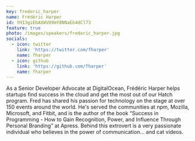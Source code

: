 ```yaml
---
key: frederic_harper
name: Frédéric Harper
id: YH13giEbAXWVO9mY8NNaEb4dCl73
feature: true
photo: /images/speakers/frederic_harper.jpg
socials:
  - icon: twitter
    link: 'https://twitter.com/fharper'
    name: fharper
  - icon: github
    link: 'https://github.com/fharper'
    name: fharper
---
```

As a Senior Developer Advocate at DigitalOcean, Frédéric Harper helps startups find success in the cloud and get the most out of our Hatch program. Fred has shared his passion for technology on the stage at over 150 events around the world. He's served the communities at npm, Mozilla, Microsoft, and Fitbit, and is the author of the book “Success in Programming - How to Gain Recognition, Power, and Influence Through Personal Branding” at Apress. Behind this extrovert is a very passionate individual who believes in the power of communication... and cat videos.